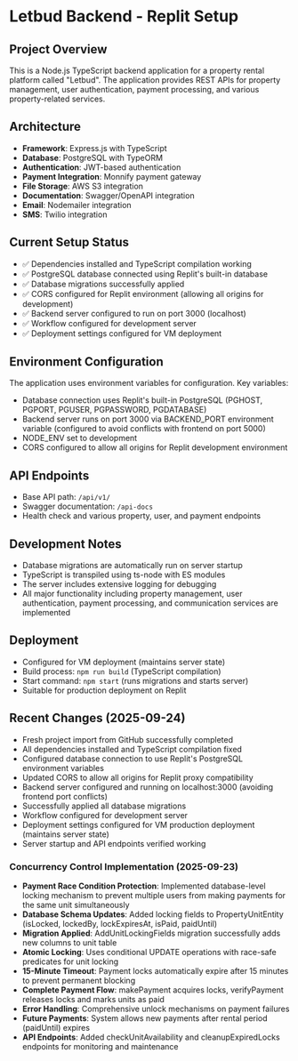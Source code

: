 # Letbud Backend - Replit Setup

## Project Overview
This is a Node.js TypeScript backend application for a property rental platform called "Letbud". The application provides REST APIs for property management, user authentication, payment processing, and various property-related services.

## Architecture
- **Framework**: Express.js with TypeScript
- **Database**: PostgreSQL with TypeORM
- **Authentication**: JWT-based authentication
- **Payment Integration**: Monnify payment gateway
- **File Storage**: AWS S3 integration
- **Documentation**: Swagger/OpenAPI integration
- **Email**: Nodemailer integration
- **SMS**: Twilio integration

## Current Setup Status
- ✅ Dependencies installed and TypeScript compilation working
- ✅ PostgreSQL database connected using Replit's built-in database
- ✅ Database migrations successfully applied
- ✅ CORS configured for Replit environment (allowing all origins for development)
- ✅ Backend server configured to run on port 3000 (localhost)
- ✅ Workflow configured for development server
- ✅ Deployment settings configured for VM deployment

## Environment Configuration
The application uses environment variables for configuration. Key variables:
- Database connection uses Replit's built-in PostgreSQL (PGHOST, PGPORT, PGUSER, PGPASSWORD, PGDATABASE)
- Backend server runs on port 3000 via BACKEND_PORT environment variable (configured to avoid conflicts with frontend on port 5000)
- NODE_ENV set to development
- CORS configured to allow all origins for Replit development environment

## API Endpoints
- Base API path: `/api/v1/`
- Swagger documentation: `/api-docs`
- Health check and various property, user, and payment endpoints

## Development Notes
- Database migrations are automatically run on server startup
- TypeScript is transpiled using ts-node with ES modules
- The server includes extensive logging for debugging
- All major functionality including property management, user authentication, payment processing, and communication services are implemented

## Deployment
- Configured for VM deployment (maintains server state)
- Build process: `npm run build` (TypeScript compilation)
- Start command: `npm start` (runs migrations and starts server)
- Suitable for production deployment on Replit

## Recent Changes (2025-09-24)
- Fresh project import from GitHub successfully completed
- All dependencies installed and TypeScript compilation fixed
- Configured database connection to use Replit's PostgreSQL environment variables
- Updated CORS to allow all origins for Replit proxy compatibility
- Backend server configured and running on localhost:3000 (avoiding frontend port conflicts)
- Successfully applied all database migrations
- Workflow configured for development server
- Deployment settings configured for VM production deployment (maintains server state)
- Server startup and API endpoints verified working

### Concurrency Control Implementation (2025-09-23)
- **Payment Race Condition Protection**: Implemented database-level locking mechanism to prevent multiple users from making payments for the same unit simultaneously
- **Database Schema Updates**: Added locking fields to PropertyUnitEntity (isLocked, lockedBy, lockExpiresAt, isPaid, paidUntil)
- **Migration Applied**: AddUnitLockingFields migration successfully adds new columns to unit table
- **Atomic Locking**: Uses conditional UPDATE operations with race-safe predicates for unit locking
- **15-Minute Timeout**: Payment locks automatically expire after 15 minutes to prevent permanent blocking
- **Complete Payment Flow**: makePayment acquires locks, verifyPayment releases locks and marks units as paid
- **Error Handling**: Comprehensive unlock mechanisms on payment failures
- **Future Payments**: System allows new payments after rental period (paidUntil) expires
- **API Endpoints**: Added checkUnitAvailability and cleanupExpiredLocks endpoints for monitoring and maintenance